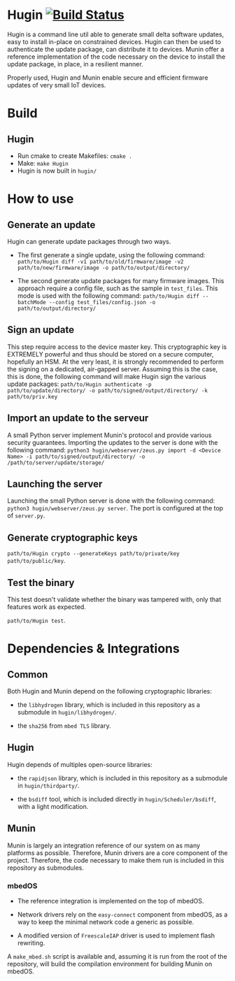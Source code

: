 # Hugin [![Build Status](https://travis-ci.org/Orange-OpenSource/RAVENS.svg?branch=master)](https://travis-ci.org/Orange-OpenSource/RAVENS)

Hugin is a command line util able to generate small delta software updates, easy to install in-place on constrained devices. Hugin can then be used to authenticate the update package, can distribute it to devices. Munin offer a reference implementation of the code necessary on the device to install the update package, in place, in a resilient manner.

Properly used, Hugin and Munin enable secure and efficient firmware updates of very small IoT devices.

# Build

## Hugin

- Run cmake to create Makefiles: `cmake .`
- Make: `make Hugin`
- Hugin is now built in `hugin/`

# How to use

## Generate an update

Hugin can generate update packages through two ways.

- The first generate a single update, using the following command: `path/to/Hugin diff -v1 path/to/old/firmware/image -v2 path/to/new/firmware/image -o path/to/output/directory/`

- The second generate update packages for many firmware images. This approach require a config file, such as the sample in `test_files`. This mode is used with the following command: `path/to/Hugin diff --batchMode --config test_files/config.json -o path/to/output/directory/`

## Sign an update

This step require access to the device master key. This cryptographic key is EXTREMELY powerful and thus should be stored on a secure computer, hopefully an HSM. At the very least, it is strongly recommended to perform the signing on a dedicated, air-gapped server.
Assuming this is the case, this is done, the following command will make Hugin sign the various update packages: `path/to/Hugin authenticate -p path/to/update/directory/ -o path/to/signed/output/directory/ -k path/to/priv.key`

## Import an update to the serveur

A small Python server implement Munin's protocol and provide various security guarantees.
Importing the updates to the server is done with the following command: `python3 hugin/webserver/zeus.py import -d <Device Name> -i path/to/signed/output/directory/ -o /path/to/server/update/storage/`

## Launching the server

Launching the small Python server is done with the following command: `python3 hugin/webserver/zeus.py server`.
The port is configured at the top of `server.py`.

## Generate cryptographic keys

`path/to/Hugin crypto --generateKeys path/to/private/key path/to/public/key`.

## Test the binary

This test doesn't validate whether the binary was tampered with, only that features work as expected.

`path/to/Hugin test`.

# Dependencies & Integrations

## Common

Both Hugin and Munin depend on the following cryptographic libraries:

* the `libhydrogen` library, which is included in this repository as a submodule in `hugin/libhydrogen/`.

* the `sha256` from `mbed TLS` library.

## Hugin

Hugin depends of multiples open-source libraries:

* the `rapidjson` library, which is included in this repository as a submodule in `hugin/thirdparty/`.

* the `bsdiff` tool, which is included directly in `hugin/Scheduler/bsdiff`, with a light modification.

## Munin

Munin is largely an integration reference of our system on as many platforms as possible. Therefore, Munin drivers are a core component of the project. Therefore, the code necessary to make them run is included in this repository as submodules.

### mbedOS

* The reference integration is implemented on the top of mbedOS.

* Network drivers rely on the `easy-connect` component from mbedOS, as a way to keep the minimal network code a generic as possible.

* A modified version of `FreescaleIAP` driver is used to implement flash rewriting.

A `make_mbed.sh` script is available and, assuming it is run from the root of the repository, will build the compilation environment for building Munin on mbedOS.
